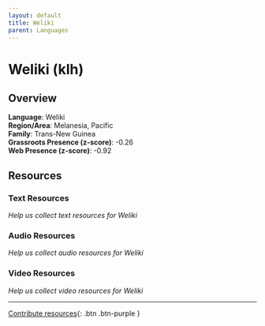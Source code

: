 ```yaml
---
layout: default
title: Weliki
parent: Languages
---
```


# Weliki (klh)

## Overview

**Language**: Weliki  
**Region/Area**: Melanesia, Pacific  
**Family**: Trans-New Guinea  
**Grassroots Presence (z-score)**: -0.26  
**Web Presence (z-score)**: -0.92  

## Resources

### Text Resources
*Help us collect text resources for Weliki*

### Audio Resources
*Help us collect audio resources for Weliki*

### Video Resources
*Help us collect video resources for Weliki*

---

[Contribute resources](https://forms.office.com/e/1SfLJx3u1r){: .btn .btn-purple }
